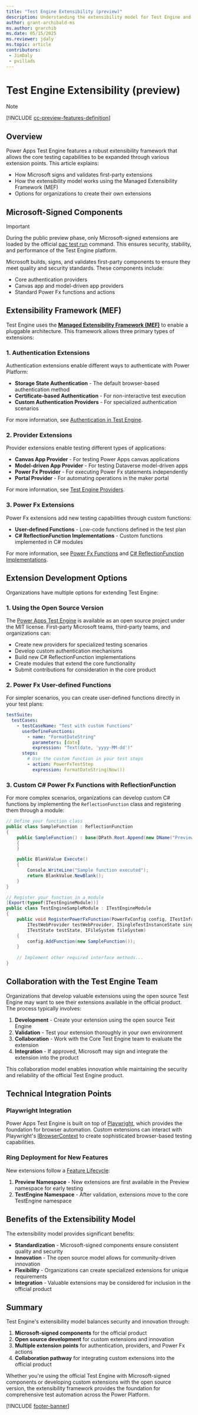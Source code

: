 ```yaml
---
title: "Test Engine Extensibility (preview)"
description: Understanding the extensibility model for Test Engine and the role of Microsoft-signed components
author: grant-archibald-ms
ms.author: grarchib
ms.date: 05/15/2025
ms.reviewer: jdaly
ms.topic: article
contributors:
 - JimDaly
 - pvillads
---
```

# Test Engine Extensibility (preview)

> [!NOTE]
> [!INCLUDE [cc-preview-features-definition](../includes/cc-preview-features-definition.md)]

## Overview

Power Apps Test Engine features a robust extensibility framework that allows the core testing capabilities to be expanded through various extension points. This article explains:

- How Microsoft signs and validates first-party extensions
- How the extensibility model works using the Managed Extensibility Framework (MEF)
- Options for organizations to create their own extensions

## Microsoft-Signed Components

> [!IMPORTANT]
> During the public preview phase, only Microsoft-signed extensions are loaded by the official [pac test run](../developer/cli/reference/test.md#pac-test-run) command. This ensures security, stability, and performance of the Test Engine platform.

Microsoft builds, signs, and validates first-party components to ensure they meet quality and security standards. These components include:

- Core authentication providers
- Canvas app and model-driven app providers
- Standard Power Fx functions and actions

## Extensibility Framework (MEF)

Test Engine uses the **[Managed Extensibility Framework (MEF)](/dotnet/framework/mef/)** to enable a pluggable architecture. This framework allows three primary types of extensions:

### 1. Authentication Extensions

Authentication extensions enable different ways to authenticate with Power Platform:

- **Storage State Authentication** - The default browser-based authentication method
- **Certificate-based Authentication** - For non-interactive test execution
- **Custom Authentication Providers** - For specialized authentication scenarios

For more information, see [Authentication in Test Engine](./authentication.md).

### 2. Provider Extensions

Provider extensions enable testing different types of applications:

- **Canvas App Provider** - For testing Power Apps canvas applications
- **Model-driven App Provider** - For testing Dataverse model-driven apps
- **Power Fx Provider** - For executing Power Fx statements independently
- **Portal Provider** - For automating operations in the maker portal

For more information, see [Test Engine Providers](./providers.md).

### 3. Power Fx Extensions

Power Fx extensions add new testing capabilities through custom functions:

- **User-defined Functions** - Low-code functions defined in the test plan
- **C# ReflectionFunction Implementations** - Custom functions implemented in C# modules

For more information, see [Power Fx Functions](./powerfx.md) and [C# ReflectionFunction Implementations](./powerfx-csharp.md).

## Extension Development Options

Organizations have multiple options for extending Test Engine:

### 1. Using the Open Source Version

The [Power Apps Test Engine](https://github.com/microsoft/PowerApps-TestEngine) is available as an open source project under the MIT license. First-party Microsoft teams, third-party teams, and organizations can:

- Create new providers for specialized testing scenarios
- Develop custom authentication mechanisms
- Build new C# ReflectionFunction implementations
- Create modules that extend the core functionality
- Submit contributions for consideration in the core product

### 2. Power Fx User-defined Functions

For simpler scenarios, you can create user-defined functions directly in your test plans:

```yaml
testSuite:
  testCases:
    - testCaseName: "Test with custom functions"
      userDefineFunctions:
        - name: "FormatDateString"
          parameters: [date]
          expression: "Text(date, 'yyyy-MM-dd')"
      steps:
        # Use the custom function in your test steps
        - action: PowerFxTestStep
          expression: FormatDateString(Now())
```

### 3. Custom C# Power Fx Functions with ReflectionFunction

For more complex scenarios, organizations can develop custom C# functions by implementing the `ReflectionFunction` class and registering them through a module:

```csharp
// Define your function class
public class SampleFunction : ReflectionFunction
{
    public SampleFunction() : base(DPath.Root.Append(new DName("Preview")), "Sample", FormulaType.Blank)
    {
    }

    public BlankValue Execute()
    {
        Console.WriteLine("Sample function executed");
        return BlankValue.NewBlank();
    }
}

// Register your function in a module
[Export(typeof(ITestEngineModule))]
public class TestEngineSampleModule : ITestEngineModule
{
    public void RegisterPowerFxFunction(PowerFxConfig config, ITestInfraFunctions testInfraFunctions, 
        ITestWebProvider testWebProvider, ISingleTestInstanceState singleTestInstanceState, 
        ITestState testState, IFileSystem fileSystem)
    {
        config.AddFunction(new SampleFunction());
    }
    
    // Implement other required interface methods...
}
```

## Collaboration with the Test Engine Team

Organizations that develop valuable extensions using the open source Test Engine may want to see their extensions available in the official product. The process typically involves:

1. **Development** - Create your extension using the open source Test Engine
2. **Validation** - Test your extension thoroughly in your own environment
3. **Collaboration** - Work with the Core Test Engine team to evaluate the extension
4. **Integration** - If approved, Microsoft may sign and integrate the extension into the product

This collaboration model enables innovation while maintaining the security and reliability of the official Test Engine product.

## Technical Integration Points

### Playwright Integration

Power Apps Test Engine is built on top of [Playwright](https://playwright.dev/), which provides the foundation for browser automation. Custom extensions can interact with Playwright's [IBrowserContext](https://playwright.dev/dotnet/docs/api/class-browsercontext) to create sophisticated browser-based testing capabilities.

### Ring Deployment for New Features

New extensions follow a [Feature Lifecycle](./feature-lifecycle.md):

1. **Preview Namespace** - New extensions are first available in the Preview namespace for early testing
2. **TestEngine Namespace** - After validation, extensions move to the core TestEngine namespace

## Benefits of the Extensibility Model

The extensibility model provides significant benefits:

- **Standardization** - Microsoft-signed components ensure consistent quality and security
- **Innovation** - The open source model allows for community-driven innovation
- **Flexibility** - Organizations can create specialized extensions for unique requirements
- **Integration** - Valuable extensions may be considered for inclusion in the official product

## Summary

Test Engine's extensibility model balances security and innovation through:

1. **Microsoft-signed components** for the official product
2. **Open source development** for custom extensions and innovation
3. **Multiple extension points** for authentication, providers, and Power Fx actions
4. **Collaboration pathway** for integrating custom extensions into the official product

Whether you're using the official Test Engine with Microsoft-signed components or developing custom extensions with the open source version, the extensibility framework provides the foundation for comprehensive test automation across the Power Platform.

[!INCLUDE [footer-banner](../includes/footer-banner.md)]
